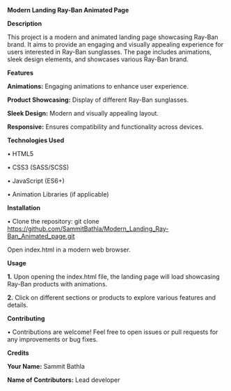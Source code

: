 ****Modern Landing Ray-Ban Animated Page****

**Description**

This project is a modern and animated landing page showcasing Ray-Ban brand. It aims to provide an engaging and visually appealing experience for users interested in Ray-Ban sunglasses. The page includes animations, sleek design elements, and showcases various Ray-Ban brand.

**Features**

**Animations:** Engaging animations to enhance user experience.

**Product Showcasing:** Display of different Ray-Ban sunglasses.

**Sleek Design:** Modern and visually appealing layout.

**Responsive:** Ensures compatibility and functionality across devices.

**Technologies Used**

• HTML5 

• CSS3 (SASS/SCSS) 

• JavaScript (ES6+)

• Animation Libraries (if applicable)

**Installation**

• Clone the repository: git clone https://github.com/SammitBathla/Modern_Landing_Ray-Ban_Animated_page.git

Open index.html in a modern web browser.

**Usage**

**1.** Upon opening the index.html file, the landing page will load showcasing Ray-Ban products with animations.

**2.** Click on different sections or products to explore various features and details.

**Contributing**

• Contributions are welcome! Feel free to open issues or pull requests for any improvements or bug fixes.

**Credits**

**Your Name:** Sammit Bathla

**Name of Contributors:** Lead developer


